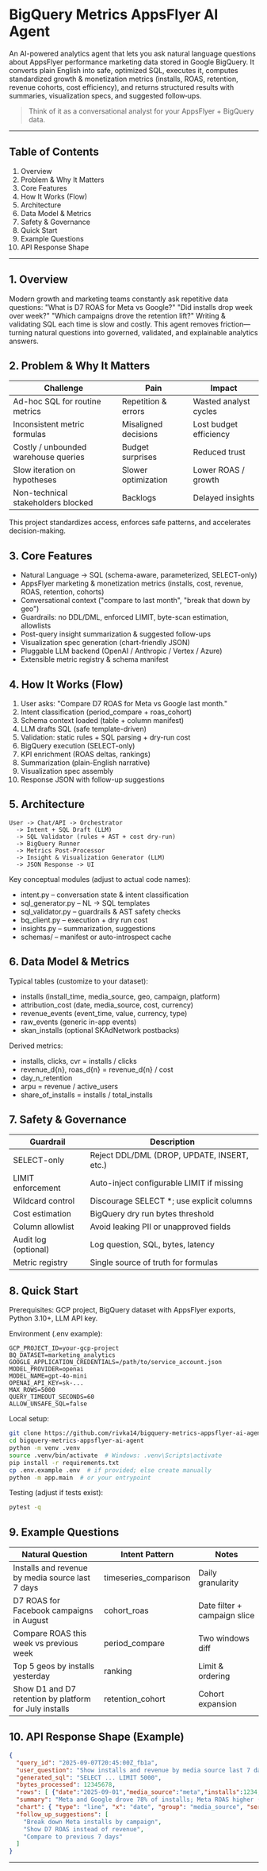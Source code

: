 # BigQuery Metrics AppsFlyer AI Agent

An AI-powered analytics agent that lets you ask natural language questions about AppsFlyer performance marketing data stored in Google BigQuery. 
It converts plain English into safe, optimized SQL, executes it, computes standardized growth & monetization metrics (installs, ROAS, retention, revenue cohorts, cost efficiency), and returns structured results with summaries, visualization specs, and suggested follow‑ups.

> Think of it as a conversational analyst for your AppsFlyer + BigQuery data.

---
## Table of Contents
1. Overview
2. Problem & Why It Matters
3. Core Features
4. How It Works (Flow)
5. Architecture
6. Data Model & Metrics
7. Safety & Governance
8. Quick Start
9. Example Questions
10. API Response Shape

---
## 1. Overview
Modern growth and marketing teams constantly ask repetitive data questions: "What is D7 ROAS for Meta vs Google?" "Did installs drop week over week?" "Which campaigns drove the retention lift?" Writing & validating SQL each time is slow and costly. This agent removes friction—turning natural questions into governed, validated, and explainable analytics answers.

## 2. Problem & Why It Matters
| Challenge | Pain | Impact |
|-----------|------|--------|
| Ad-hoc SQL for routine metrics | Repetition & errors | Wasted analyst cycles |
| Inconsistent metric formulas | Misaligned decisions | Lost budget efficiency |
| Costly / unbounded warehouse queries | Budget surprises | Reduced trust |
| Slow iteration on hypotheses | Slower optimization | Lower ROAS / growth |
| Non-technical stakeholders blocked | Backlogs | Delayed insights |

This project standardizes access, enforces safe patterns, and accelerates decision-making.

## 3. Core Features
- Natural Language → SQL (schema-aware, parameterized, SELECT-only)
- AppsFlyer marketing & monetization metrics (installs, cost, revenue, ROAS, retention, cohorts)
- Conversational context ("compare to last month", "break that down by geo")
- Guardrails: no DDL/DML, enforced LIMIT, byte-scan estimation, allowlists
- Post-query insight summarization & suggested follow-ups
- Visualization spec generation (chart-friendly JSON)
- Pluggable LLM backend (OpenAI / Anthropic / Vertex / Azure)
- Extensible metric registry & schema manifest

## 4. How It Works (Flow)
1. User asks: "Compare D7 ROAS for Meta vs Google last month."  
2. Intent classification (period_compare + roas_cohort)  
3. Schema context loaded (table + column manifest)  
4. LLM drafts SQL (safe template-driven)  
5. Validation: static rules + SQL parsing + dry-run cost  
6. BigQuery execution (SELECT-only)  
7. KPI enrichment (ROAS deltas, rankings)  
8. Summarization (plain-English narrative)  
9. Visualization spec assembly  
10. Response JSON with follow-up suggestions

## 5. Architecture
```
User -> Chat/API -> Orchestrator
  -> Intent + SQL Draft (LLM)
  -> SQL Validator (rules + AST + cost dry-run)
  -> BigQuery Runner
  -> Metrics Post-Processor
  -> Insight & Visualization Generator (LLM)
  -> JSON Response -> UI
```
Key conceptual modules (adjust to actual code names):
- intent.py – conversation state & intent classification
- sql_generator.py – NL → SQL templates
- sql_validator.py – guardrails & AST safety checks
- bq_client.py – execution + dry run cost
- insights.py – summarization, suggestions
- schemas/ – manifest or auto-introspect cache

## 6. Data Model & Metrics
Typical tables (customize to your dataset):
- installs (install_time, media_source, geo, campaign, platform)
- attribution_cost (date, media_source, cost, currency)
- revenue_events (event_time, value, currency, type)
- raw_events (generic in-app events)
- skan_installs (optional SKAdNetwork postbacks)

Derived metrics:
- installs, clicks, cvr = installs / clicks
- revenue_d{n}, roas_d{n} = revenue_d{n} / cost
- day_n_retention
- arpu = revenue / active_users
- share_of_installs = installs / total_installs

## 7. Safety & Governance
| Guardrail | Description |
|-----------|-------------|
| SELECT-only | Reject DDL/DML (DROP, UPDATE, INSERT, etc.) |
| LIMIT enforcement | Auto-inject configurable LIMIT if missing |
| Wildcard control | Discourage SELECT *; use explicit columns |
| Cost estimation | BigQuery dry run bytes threshold |
| Column allowlist | Avoid leaking PII or unapproved fields |
| Audit log (optional) | Log question, SQL, bytes, latency |
| Metric registry | Single source of truth for formulas |

## 8. Quick Start
Prerequisites: GCP project, BigQuery dataset with AppsFlyer exports, Python 3.10+, LLM API key.

Environment (.env example):
```
GCP_PROJECT_ID=your-gcp-project
BQ_DATASET=marketing_analytics
GOOGLE_APPLICATION_CREDENTIALS=/path/to/service_account.json
MODEL_PROVIDER=openai
MODEL_NAME=gpt-4o-mini
OPENAI_API_KEY=sk-...
MAX_ROWS=5000
QUERY_TIMEOUT_SECONDS=60
ALLOW_UNSAFE_SQL=false
```

Local setup:
```bash
git clone https://github.com/rivka14/bigquery-metrics-appsflyer-ai-agent.git
cd bigquery-metrics-appsflyer-ai-agent
python -m venv .venv
source .venv/bin/activate  # Windows: .venv\Scripts\activate
pip install -r requirements.txt
cp .env.example .env  # if provided; else create manually
python -m app.main  # or your entrypoint
```
Testing (adjust if tests exist):
```bash
pytest -q
```

## 9. Example Questions
| Natural Question | Intent Pattern | Notes |
|------------------|---------------|-------|
| Installs and revenue by media source last 7 days | timeseries_comparison | Daily granularity |
| D7 ROAS for Facebook campaigns in August | cohort_roas | Date filter + campaign slice |
| Compare ROAS this week vs previous week | period_compare | Two windows diff |
| Top 5 geos by installs yesterday | ranking | Limit & ordering |
| Show D1 and D7 retention by platform for July installs | retention_cohort | Cohort expansion |

## 10. API Response Shape (Example)
```json
{
  "query_id": "2025-09-07T20:45:00Z_fb1a",
  "user_question": "Show installs and revenue by media source last 7 days",
  "generated_sql": "SELECT ... LIMIT 5000",
  "bytes_processed": 12345678,
  "rows": [ {"date":"2025-09-01","media_source":"meta","installs":1234,"revenue":456.78} ],
  "summary": "Meta and Google drove 78% of installs; Meta ROAS higher (+12%).",
  "chart": { "type": "line", "x": "date", "group": "media_source", "series": ["installs","revenue"] },
  "follow_up_suggestions": [
    "Break down Meta installs by campaign",
    "Show D7 ROAS instead of revenue",
    "Compare to previous 7 days"
  ]
}
```
---
